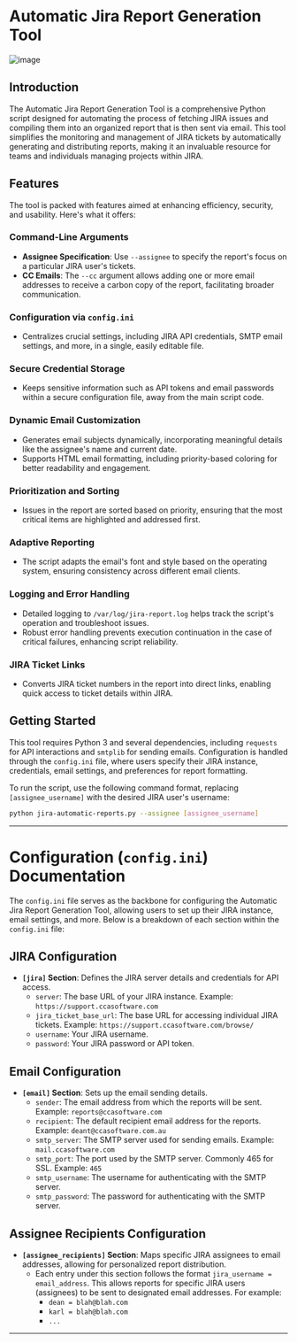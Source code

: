 # Automatic Jira Report Generation Tool

![image](https://github.com/grahfmusic/autoJSMreport/assets/106035556/5469722d-c216-4dca-9450-2f328874470b)

## Introduction

The Automatic Jira Report Generation Tool is a comprehensive Python script designed for automating the process of fetching JIRA issues and compiling them into an organized report that is then sent via email. This tool simplifies the monitoring and management of JIRA tickets by automatically generating and distributing reports, making it an invaluable resource for teams and individuals managing projects within JIRA.

## Features

The tool is packed with features aimed at enhancing efficiency, security, and usability. Here's what it offers:

### Command-Line Arguments
- **Assignee Specification**: Use `--assignee` to specify the report's focus on a particular JIRA user's tickets.
- **CC Emails**: The `--cc` argument allows adding one or more email addresses to receive a carbon copy of the report, facilitating broader communication.

### Configuration via `config.ini`
- Centralizes crucial settings, including JIRA API credentials, SMTP email settings, and more, in a single, easily editable file.

### Secure Credential Storage
- Keeps sensitive information such as API tokens and email passwords within a secure configuration file, away from the main script code.

### Dynamic Email Customization
- Generates email subjects dynamically, incorporating meaningful details like the assignee's name and current date.
- Supports HTML email formatting, including priority-based coloring for better readability and engagement.

### Prioritization and Sorting
- Issues in the report are sorted based on priority, ensuring that the most critical items are highlighted and addressed first.

### Adaptive Reporting
- The script adapts the email's font and style based on the operating system, ensuring consistency across different email clients.

### Logging and Error Handling
- Detailed logging to `/var/log/jira-report.log` helps track the script's operation and troubleshoot issues.
- Robust error handling prevents execution continuation in the case of critical failures, enhancing script reliability.

### JIRA Ticket Links
- Converts JIRA ticket numbers in the report into direct links, enabling quick access to ticket details within JIRA.

## Getting Started

This tool requires Python 3 and several dependencies, including `requests` for API interactions and `smtplib` for sending emails. Configuration is handled through the `config.ini` file, where users specify their JIRA instance, credentials, email settings, and preferences for report formatting.

To run the script, use the following command format, replacing `[assignee_username]` with the desired JIRA user's username:

```bash
python jira-automatic-reports.py --assignee [assignee_username]
```
---
# Configuration (`config.ini`) Documentation

The `config.ini` file serves as the backbone for configuring the Automatic Jira Report Generation Tool, allowing users to set up their JIRA instance, email settings, and more. Below is a breakdown of each section within the `config.ini` file:

## JIRA Configuration

- **`[jira]` Section**: Defines the JIRA server details and credentials for API access.
    - `server`: The base URL of your JIRA instance. Example: `https://support.ccasoftware.com`
    - `jira_ticket_base_url`: The base URL for accessing individual JIRA tickets. Example: `https://support.ccasoftware.com/browse/`
    - `username`: Your JIRA username.
    - `password`: Your JIRA password or API token.

## Email Configuration

- **`[email]` Section**: Sets up the email sending details.
    - `sender`: The email address from which the reports will be sent. Example: `reports@ccasoftware.com`
    - `recipient`: The default recipient email address for the reports. Example: `deant@ccasoftware.com.au`
    - `smtp_server`: The SMTP server used for sending emails. Example: `mail.ccasoftware.com`
    - `smtp_port`: The port used by the SMTP server. Commonly 465 for SSL. Example: `465`
    - `smtp_username`: The username for authenticating with the SMTP server.
    - `smtp_password`: The password for authenticating with the SMTP server.

## Assignee Recipients Configuration

- **`[assignee_recipients]` Section**: Maps specific JIRA assignees to email addresses, allowing for personalized report distribution.
    - Each entry under this section follows the format `jira_username = email_address`. This allows reports for specific JIRA users (assignees) to be sent to designated email addresses. For example:
        - `dean = blah@blah.com`
        - `karl = blah@blah.com`
        - `...`
---
